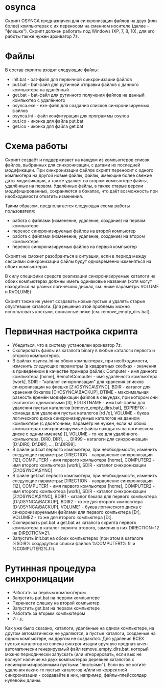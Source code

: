 # osynca

Скрипт OSYNCA предназначен для синхронизации файлов на двух (или более) компьютерах с их переносом на сменном носителе (далее - "флешке"). Скрипт должен работать под Windows (XP, 7, 8, 10), для его работы также нужен архиватор 7z.

# Файлы

В состав скрипта входят следующие файлы:

* init.bat - bat-файл для первичной синхронизации файлов
* put.bat - bat-файл для рутинной отправки файлов с данного компьютера на удалённый
* get.bat - bat-файл для рутинного получения файлов на данный компьютер с удалённого
* osynca.exe - exe-файл для создания списков синхронизируемых файлов
* osynca.ini - файл конфигурации для программы osynca
* put.ico - иконка для файла put.bat
* get.ico - иконка для файла get.bat

# Схема работы

Скрипт создаёт и поддерживает на каждом из компьютеров список файлов, выбранных для синхронизации, с датами их последней модификации. При синхронизации файлов скрипт переносит с одного компьютера на другой новые файлы, файлы, имеющие более свежие даты модификации, а также удаляет на втором компьютере файлы, удалённые на первом. Удалённые файлы, а также старые версии модифицированных, сохраняются в бэкапах, что даёт возможность при необходимости откатить изменения.

Таким образом, предполагается следующая схема работы пользователя:
* работа с файлами (изменение, удаление, создание) на первом компьютере
* перенос синхронизируемых файлов на второй компьютер
* работа с файлами (изменение, удаление, создание) на втором компьютере
* перенос синхронизируемых файлов на первый компьютер

Скрипт не сможет разобраиться в ситуации, если в период между сессиями синхронизации файлы будут одновременно изменяться на обоих компьютерах.

В силу специфики средств реализации синхронизируемые каталоги на обоих компьютерах должны иметь одинаковые названия (хотя могут находиться на разных логических дисках, см. ниже параметры VOLUME и RVOLUME)

Скрипт также не умеет создавать новые пустые и удалять старые опустевшие каталоги. Для решения этой проблемы можно использовать костыли, описанные ниже (см. remove_empty_dirs.bat).

# Первичная настройка скрипта

* Убедиться, что в систему установлен архиватор 7z.
* Скопировать файлы из каталога binary в любые каталоги первого и второго компьютеров.
* В файлах osynca.ini на обоих компьютерах, при необходимости, изменить следующие параметры (в квадратных скобках - значения в приведенном в качестве примера файле): Computer - имя данного компьютера [home], RemoteComputer - имя удалённого компьютера [work], SDIR - "каталог синхронизации" для хранения списков синхронизации на флешке [Z:\OSYNCA\SYNC\], BDIR - каталог для хранения бэкапов [D:\OSYNCA\BACKUP\], DTIME - максимальная разность времён модификации файлов в секундах, при котором они считаются одинаковыми [3], EDLISTNAME - имя bat-файла для удаления пустых каталогов [remove_empty_dirs.bat], EDPREFIX - команда для удаления пустых каталогов [rd /q], VOLUME - буква логического диска синхронизируемых каталогов на данном компьютере (с двоеточием; параметр не нужен, если на обоих компьютерах синхронизируемые файлы находятся на логическом диске с одним именем) [], VOLUME - то же для удалённого компьютера, DIR0, DIR1, ..., DIR99 - каталоги для синхронизации [D:\DIR0\, D:\DIR1\, ..., D:\DIR99\].
* В файле put.bat первого компьютера, при необходимости, изменить следующие параметры: DIRECTION - направление синхронизации [12], COMPUTER1 - имя первого компьютера [home], COMPUTER2 - имя второго компьютера [work], SDIR - каталог синхронизации [Z:\OSYNCA\SYNC\]
* В файле get.bat первого компьютера, при необходимости, изменить следующие параметры: DIRECTION - направление синхронизации [12], COMPUTER1 - имя первого компьютера [home], COMPUTER2 - имя второго компьютера [work], SDIR - каталог синхронизации [Z:\OSYNCA\SYNC\], BDIR1 - каталог бэкапа для первого компьютера [D:\OSYNCA\BACKUP\], BDIR2 - то же для второго компьютера [D:\OSYNCA\BACKUP\], VOLUME1 - буква логического диска с синхронизируемыми файлами для первого компьютера [D:], VOLUME2 - то же для второго компьютера [D:].
* Скопировать put.bat и get.bat из каталога скрипта первого компьютера в каталог скринта второго, заменив в них DIRECTION=12 на DIRECTION=21.
* Запустить init.bat на обоих компьютерах (при этом в каталоге %SDIR% создадуться списки файлов %COMPUTER1%.fil и %COMPUTER2%.fil).

# Рутинная процедура синхроницации

* Работать за первым компьютером
* Запустить put.bat на первом компьютере
* Перенести флешку на второй компьютер
* Запустить get.bat на первом компьютере
* Работать за вторым компьютером
* И т.д.

Как уже было сказано, каталоги, удалённые на одном компьютере, на другом автоматически не удаляются, а пустые каталоги, созданные на одном компьютере, на другом не создаются. Для удаления ВСЕХ пустых каталогов из списка синхронизации вручную предназначен автоматически генерируемый файл remove_empty_dirs.bat, который можно периодически запускать (или игнорировать, если выс не волнует наличие на двух компьютерах деревьев каталогов с несинхронизированными пустыми "листьями"). Если вы не хотите удаления каких-то пустых каталогов и/или их корректной синхронизации - создавайте в них, например, файлы-плейсхолдер нулевойы длины.

